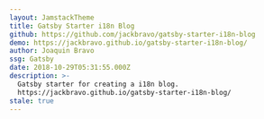 ```yaml
---
layout: JamstackTheme
title: Gatsby Starter i18n Blog
github: https://github.com/jackbravo/gatsby-starter-i18n-blog
demo: https://jackbravo.github.io/gatsby-starter-i18n-blog/
author: Joaquin Bravo
ssg: Gatsby
date: 2018-10-29T05:31:55.000Z
description: >-
  Gatsby starter for creating a i18n blog.
  https://jackbravo.github.io/gatsby-starter-i18n-blog/
stale: true
---
```

